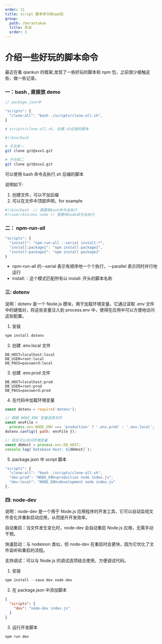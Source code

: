 ```yaml
---
order: 11
title: script 脚本命令和npm包
group:
  path: /berantakan
  title: 杂谈
  order: 3
---
```


# 介绍一些好玩的脚本命令

最近在看 qiankun 的框架,发现了一些好玩的脚本和 npm 包，之前很少接触这些，做一些记录。

### 一：bash , 直接放 demo

```js
// package.json中

"scripts": {
  "clone:all": "bash ./scripts/clone-all.sh",
}
```

```sh
# scripts/clone-all.sh, 创建.sh后缀的脚本

#!/bin/bash

# 子仓库一
git clone git@xxx1.git

# 子仓库二
git clone git@xxx2.git
```

可以使用 bash 命令去执行.sh 后缀的脚本

说明如下:

1. 创建文件，可以不加后缀
2. 可以在文件中顶部声明，for example

```sh
#!/bin/bash  // 需要用bash命令去执行
#!/user/bin/env node // 需要用node命令去执行
```

### 二： npm-run-all

```js
"scripts": {
  "install": "npm-run-all --serial install:*",
  "install:package1": "npm install package1",
  "install:package2": "npm install package2"
}
```

- npm-run-all 的--serial 表示有顺序地一个个执行，--parallel 表示同时并行地运行
- install:：这个模式匹配所有以 install: 开头的脚本名称

### 三: dotenv

说明：dotenv 是一个 Node.js 模块，用于加载环境变量。它通过读取 .env 文件中的键值对，将这些变量注入到 process.env 中，使得在应用中可以方便地访问这些配置。

1. 安装

```js
npm install dotenv

```

2. 创建 .env.local 文件

```env
DB_HOST=localhost:local
DB_USER=root:local
DB_PASS=password:local

```

3. 创建 .env.prod 文件

```env
DB_HOST=localhost:prod
DB_USER=root:prod
DB_PASS=password:prod

```

4. 在代码中加载环境变量

```js
const dotenv = require('dotenv');

// 根据 NODE_ENV 变量选择文件
const envFile =
  process.env.NODE_ENV === 'production' ? '.env.prod' : '.env.local';
dotenv.config({ path: envFile });

// 现在可以访问环境变量
const dbHost = process.env.DB_HOST;
console.log(`Database Host: ${dbHost}`);
```

5. package.json 中 script 脚本

```js
"scripts": {
  "clone:all": "bash ./scripts/clone-all.sh",
  "dev:prod": "NODE_ENV=production node index.js",
  "dev:local": "NODE_ENV=development node index.js"
},
```

### 四: node-dev

说明：node-dev 是一个用于 Node.js 应用程序的开发工具，它可以自动监视文件变化并重新启动应用，从而提升开发效率。

自动重启：当文件发生变化时，node-dev 会自动重启 Node.js 应用，无需手动干预。

快速启动：与 nodemon 类似，但 node-dev 在重启时会更快，因为它优化了文件监听和重启的流程。

支持调试：可以与 Node.js 的调试选项结合使用，方便调试代码。

1. 安装

```js
npm install --save-dev node-dev

```

2. 在 package.json 中添加脚本

```json
{
  "scripts": {
    "dev": "node-dev index.js"
  }
}
```

3. 运行开发脚本

```js
npm run dev
```
